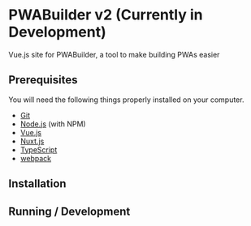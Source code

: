 # PWABuilder v2 (Currently in Development)

Vue.js site for PWABuilder, a tool to make building PWAs easier

## Prerequisites

You will need the following things properly installed on your computer.

* [Git](http://git-scm.com/)
* [Node.js](http://nodejs.org/) (with NPM)
* [Vue.js](https://vuejs.org/)
* [Nuxt.js](https://nuxtjs.org/)
* [TypeScript](www.typescriptlang.org/)
* [webpack](https://webpack.js.org/)

## Installation

## Running / Development

